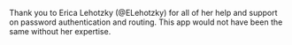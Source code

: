Thank you to Erica Lehotzky (@ELehotzky) for all of her help and support on password authentication and routing. This app would not have been the same without her expertise. 